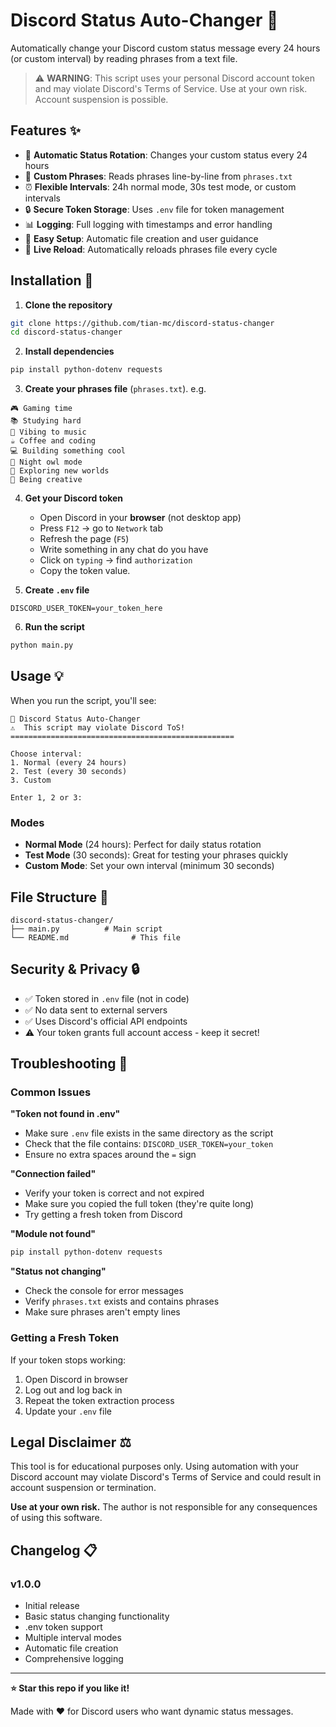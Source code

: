 # Discord Status Auto-Changer 🤖

Automatically change your Discord custom status message every 24 hours (or custom interval) by reading phrases from a text file.

> ⚠️ **WARNING**: This script uses your personal Discord account token and may violate Discord's Terms of Service. Use at your own risk. Account suspension is possible.

## Features ✨

- 🔄 **Automatic Status Rotation**: Changes your custom status every 24 hours
- 📝 **Custom Phrases**: Reads phrases line-by-line from `phrases.txt`
- ⏰ **Flexible Intervals**: 24h normal mode, 30s test mode, or custom intervals
- 🔒 **Secure Token Storage**: Uses `.env` file for token management
- 📊 **Logging**: Full logging with timestamps and error handling
- 🔧 **Easy Setup**: Automatic file creation and user guidance
- 🔄 **Live Reload**: Automatically reloads phrases file every cycle

## Installation 🚀

1. **Clone the repository**
```bash
git clone https://github.com/tian-mc/discord-status-changer
cd discord-status-changer
```

2. **Install dependencies**
```bash
pip install python-dotenv requests
```

3. **Create your phrases file** (`phrases.txt`).
   e.g.
```
🎮 Gaming time
📚 Studying hard  
🎵 Vibing to music
☕ Coffee and coding
💻 Building something cool
🌙 Night owl mode
🚀 Exploring new worlds
🎨 Being creative
```

4. **Get your Discord token**
   - Open Discord in your **browser** (not desktop app)
   - Press `F12` → go to `Network` tab
   - Refresh the page (`F5`)
   - Write something in any chat do you have
   - Click on `typing` → find `authorization`
   - Copy the token value.

5. **Create `.env` file**
```env
DISCORD_USER_TOKEN=your_token_here
```

6. **Run the script**
```bash
python main.py
```

## Usage 💡

When you run the script, you'll see:

```
🤖 Discord Status Auto-Changer
⚠️  This script may violate Discord ToS!
==================================================

Choose interval:
1. Normal (every 24 hours)
2. Test (every 30 seconds) 
3. Custom

Enter 1, 2 or 3:
```

### Modes

- **Normal Mode** (24 hours): Perfect for daily status rotation
- **Test Mode** (30 seconds): Great for testing your phrases quickly
- **Custom Mode**: Set your own interval (minimum 30 seconds)

## File Structure 📁

```
discord-status-changer/
├── main.py          # Main script
└── README.md              # This file
```

## Security & Privacy 🔒

- ✅ Token stored in `.env` file (not in code)
- ✅ No data sent to external servers
- ✅ Uses Discord's official API endpoints
- ⚠️ Your token grants full account access - keep it secret!

## Troubleshooting 🔧

### Common Issues

**"Token not found in .env"**
- Make sure `.env` file exists in the same directory as the script
- Check that the file contains: `DISCORD_USER_TOKEN=your_token`
- Ensure no extra spaces around the `=` sign

**"Connection failed"**
- Verify your token is correct and not expired
- Make sure you copied the full token (they're quite long)
- Try getting a fresh token from Discord

**"Module not found"**
```bash
pip install python-dotenv requests
```

**"Status not changing"**
- Check the console for error messages
- Verify `phrases.txt` exists and contains phrases
- Make sure phrases aren't empty lines

### Getting a Fresh Token

If your token stops working:
1. Open Discord in browser
2. Log out and log back in
3. Repeat the token extraction process
4. Update your `.env` file

## Legal Disclaimer ⚖️

This tool is for educational purposes only. Using automation with your Discord account may violate Discord's Terms of Service and could result in account suspension or termination. 

**Use at your own risk.** The author is not responsible for any consequences of using this software.

## Changelog 📋

### v1.0.0
- Initial release
- Basic status changing functionality
- .env token support
- Multiple interval modes
- Automatic file creation
- Comprehensive logging

---

**⭐ Star this repo if you like it!**

Made with ❤️ for Discord users who want dynamic status messages.
